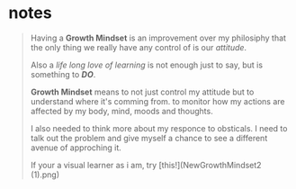 # notes

> Having a **Growth Mindset** is an improvement over my philosiphy that the only thing we really have any control of is our *attitude*.
>
> Also a *life long love of learning* is not enough just to say, but is something to ***DO***.
>
> **Growth Mindset** means to not just control my attitude but to understand where it's comming from.
> to monitor how my actions are affected by my body, mind, moods and thoughts.
>
> I also needed to think more about my responce to obsticals. I need to talk out the problem and give myself a chance to see a different avenue of approching it.
>
>If your a visual learner as i am, try [this!](NewGrowthMindset2 (1).png)
>